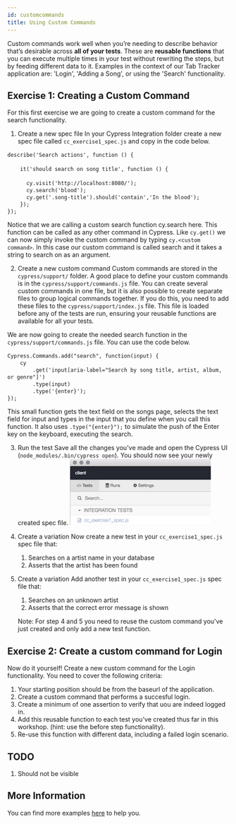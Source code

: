 ```yaml
---
id: customcommands
title: Using Custom Commands
---
```

Custom commands work well when you’re needing to describe behavior that’s desirable across **all of your tests**. These are **reusable functions** that you can execute multiple times in your test without rewriting the steps, but by feeding different data to it.
Examples in the context of our Tab Tracker application are: 'Login', 'Adding a Song', or using the 'Search' functionality.

## Exercise 1: Creating a Custom Command

For this first exercise we are going to create a custom command for the search functionality. 

1. Create a new spec file
In your Cypress Integration folder create a new spec file called ```cc_exercise1_spec.js``` and copy in the code below.

```
describe('Search actions', function () {
    
    it('should search on song title', function () {

      cy.visit('http://localhost:8080/');
      cy.search('blood');
      cy.get('.song-title').should('contain','In the blood');
    });
});
```
Notice that we are calling a custom search function cy.search here. This function can be called as any other command in Cypress. Like ```cy.get()``` we can now simply invoke the custom command by typing ```cy.<custom command>```. In this case our custom command is called search and it takes a string to search on as an argument.

2. Create a new custom command 
Custom commands are stored in the ```cypress/support/``` folder. A good place to define your custom commands is in the ```cypress/support/commands.js``` file. You can create several custom commands in one file, but it is also possible to create separate files to group logical commands together. If you do this, you need to add these files to the ```cypress/support/index.js``` file. This file is loaded before any of the tests are run, ensuring your reusable functions are available for all your tests. 

We are now going to create the needed search function in the ```cypress/support/commands.js``` file. You can use the code below.
```
Cypress.Commands.add("search", function(input) {
    cy
        .get('input[aria-label="Search by song title, artist, album, or genre"]')
        .type(input)
        .type('{enter}');
});
```

This small function gets the text field on the songs page, selects the text field for input and types in the input that you define when you call this function. 
It also uses ```.type("{enter}");``` to simulate the push of the Enter key on the keyboard, executing the search. 

3. Run the test
Save all the changes you've made and open the Cypress UI (```node_modules/.bin/cypress open```). You should now see your newly created spec file. 
![Exercise1specfile](/img/cc_exercise1_screenshot1.png "Exercise 1: Cypress UI")

4. Create a variation
Now create a new test in your ```cc_exercise1_spec.js``` spec file that:
    1. Searches on a artist name in your database
    2. Asserts that the artist has been found 

5. Create a variation
Add another test in your ```cc_exercise1_spec.js``` spec file that:
    1. Searches on an unknown artist
    2. Asserts that the correct error message is shown

    Note: For step 4 and 5 you need to reuse the custom command you've just created and only add a new test function.   

## Exercise 2: Create a custom command for Login 

Now do it yourself! Create a new custom command for the Login functionality. 
You need to cover the following criteria:
1. Your starting position should be from the baseurl of the application.
2. Create a custom command that performs a succesful login.
3. Create a minimum of one assertion to verify that uou are indeed logged in.
4. Add this reusable function to each test you've created thus far in this workshop. (hint: use the before step functionality).
5. Re-use this function with different data, including a failed login scenario.

## TODO

1. Should not be visible

## More Information

You can find more examples [here](https://docs.cypress.io/api/cypress-api/custom-commands.html#Syntax) to help you.
